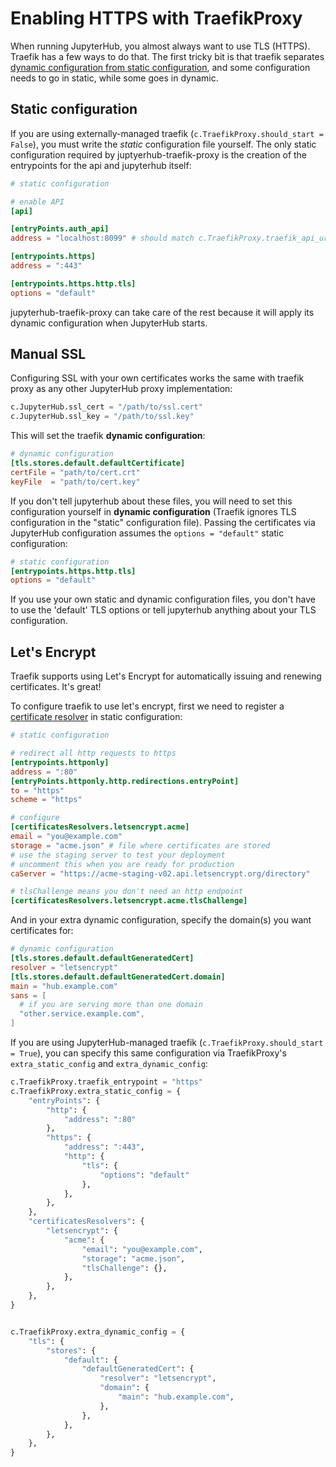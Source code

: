 # Enabling HTTPS with TraefikProxy

When running JupyterHub, you almost always want to use TLS (HTTPS).
Traefik has a few ways to do that.
The first tricky bit is that traefik separates [dynamic configuration from static configuration](https://doc.traefik.io/traefik/getting-started/configuration-overview/#the-dynamic-configuration),
and some configuration needs to go in static, while some goes in dynamic.

## Static configuration

If you are using externally-managed traefik (`c.TraefikProxy.should_start = False`),
you must write the _static_ configuration file yourself.
The only static configuration required by juptyerhub-traefik-proxy
is the creation of the entrypoints for the api and jupyterhub itself:

```toml
# static configuration

# enable API
[api]

[entryPoints.auth_api]
address = "localhost:8099" # should match c.TraefikProxy.traefik_api_url

[entrypoints.https]
address = ":443"

[entrypoints.https.http.tls]
options = "default"
```

jupyterhub-traefik-proxy can take care of the rest because it will apply its dynamic configuration when JupyterHub starts.

## Manual SSL

Configuring SSL with your own certificates works the same with traefik proxy as any other JupyterHub proxy implementation:

```python
c.JupyterHub.ssl_cert = "/path/to/ssl.cert"
c.JupyterHub.ssl_key = "/path/to/ssl.key"
```

This will set the traefik **dynamic configuration**:

```toml
# dynamic configuration
[tls.stores.default.defaultCertificate]
certFile = "path/to/cert.crt"
keyFile  = "path/to/cert.key"
```

If you don't tell jupyterhub about these files,
you will need to set this configuration yourself in **dynamic configuration**
(Traefik ignores TLS configuration in the "static" configuration file).
Passing the certificates via JupyterHub configuration assumes the `options = "default"` static configuration:

```toml
# static configuration
[entrypoints.https.http.tls]
options = "default"
```

If you use your own static and dynamic configuration files, you don't have to use the 'default' TLS options or tell jupyterhub anything about your TLS configuration.

## Let's Encrypt

Traefik supports using Let's Encrypt for automatically issuing and renewing certificates.
It's great!

To configure traefik to use let's encrypt, first we need to register a [certificate resolver](https://doc.traefik.io/traefik/https/acme/) in static configuration:

```toml
# static configuration

# redirect all http requests to https
[entrypoints.httponly]
address = ":80"
[entryPoints.httponly.http.redirections.entryPoint]
to = "https"
scheme = "https"

# configure
[certificatesResolvers.letsencrypt.acme]
email = "you@example.com"
storage = "acme.json" # file where certificates are stored
# use the staging server to test your deployment
# uncomment this when you are ready for production
caServer = "https://acme-staging-v02.api.letsencrypt.org/directory"

# tlsChallenge means you don't need an http endpoint
[certificatesResolvers.letsencrypt.acme.tlsChallenge]
```

And in your extra dynamic configuration, specify the domain(s) you want certificates for:

```toml
# dynamic configuration
[tls.stores.default.defaultGeneratedCert]
resolver = "letsencrypt"
[tls.stores.default.defaultGeneratedCert.domain]
main = "hub.example.com"
sans = [
  # if you are serving more than one domain
  "other.service.example.com",
]
```

If you are using JupyterHub-managed traefik (`c.TraefikProxy.should_start = True`),
you can specify this same configuration via TraefikProxy's `extra_static_config` and `extra_dynamic_config`:

```python
c.TraefikProxy.traefik_entrypoint = "https"
c.TraefikProxy.extra_static_config = {
    "entryPoints": {
        "http": {
            "address": ":80"
        },
        "https": {
            "address": ":443",
            "http": {
                "tls": {
                    "options": "default"
                },
            },
        },
    },
    "certificatesResolvers": {
        "letsencrypt": {
            "acme": {
                "email": "you@example.com",
                "storage": "acme.json",
                "tlsChallenge": {},
            },
        },
    },
}


c.TraefikProxy.extra_dynamic_config = {
    "tls": {
        "stores": {
            "default": {
                "defaultGeneratedCert": {
                    "resolver": "letsencrypt",
                    "domain": {
                        "main": "hub.example.com",
                    },
                },
            },
        },
    },
}
```
